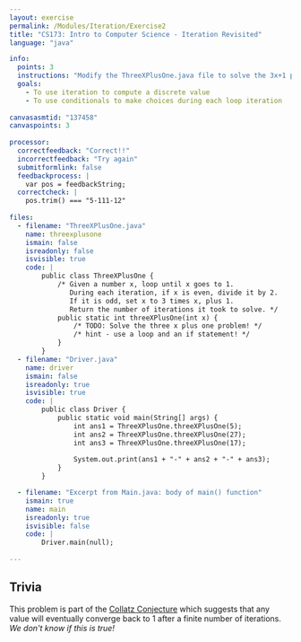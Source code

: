 ```yaml
---
layout: exercise
permalink: /Modules/Iteration/Exercise2
title: "CS173: Intro to Computer Science - Iteration Revisited"
language: "java"

info:
  points: 3
  instructions: "Modify the ThreeXPlusOne.java file to solve the 3x+1 problem using a loop and conditional."
  goals:
    - To use iteration to compute a discrete value
    - To use conditionals to make choices during each loop iteration
    
canvasasmtid: "137458"
canvaspoints: 3
    
processor:  
  correctfeedback: "Correct!!" 
  incorrectfeedback: "Try again"
  submitformlink: false
  feedbackprocess: | 
    var pos = feedbackString;
  correctcheck: |
    pos.trim() === "5-111-12"
      
files:
  - filename: "ThreeXPlusOne.java"
    name: threexplusone
    ismain: false
    isreadonly: false
    isvisible: true
    code: | 
        public class ThreeXPlusOne {
            /* Given a number x, loop until x goes to 1.
               During each iteration, if x is even, divide it by 2.
               If it is odd, set x to 3 times x, plus 1.
               Return the number of iterations it took to solve. */
            public static int threeXPlusOne(int x) {
                /* TODO: Solve the three x plus one problem! */
                /* hint - use a loop and an if statement! */
            }
        }   
  - filename: "Driver.java"
    name: driver
    ismain: false
    isreadonly: true
    isvisible: true
    code: | 
        public class Driver {
            public static void main(String[] args) {
                int ans1 = ThreeXPlusOne.threeXPlusOne(5);
                int ans2 = ThreeXPlusOne.threeXPlusOne(27);
                int ans3 = ThreeXPlusOne.threeXPlusOne(17);
                
                System.out.print(ans1 + "-" + ans2 + "-" + ans3);
            }
        }    

  - filename: "Excerpt from Main.java: body of main() function"
    ismain: true
    name: main
    isreadonly: true
    isvisible: false
    code: |
        Driver.main(null);
        
---
```


## Trivia

This problem is part of the [Collatz Conjecture](https://en.wikipedia.org/wiki/Collatz_conjecture) which suggests that any value will eventually converge back to 1 after a finite number of iterations.  *We don't know if this is true!*
